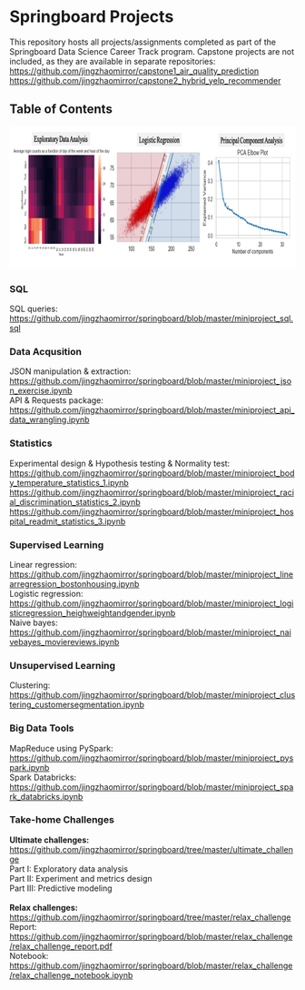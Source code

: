 # Springboard Projects
This repository hosts all projects/assignments completed as part of the Springboard Data Science Career Track program. Capstone projects are not included, as they are available in separate repositories: <br> https://github.com/jingzhaomirror/capstone1_air_quality_prediction <br>
https://github.com/jingzhaomirror/capstone2_hybrid_yelp_recommender <br>

## Table of Contents
<img src="data/illustration.png" height="250" width="850">

### SQL 
SQL queries: <br>
https://github.com/jingzhaomirror/springboard/blob/master/miniproject_sql.sql <br>

### Data Acqusition
JSON manipulation & extraction: <br> 
https://github.com/jingzhaomirror/springboard/blob/master/miniproject_json_exercise.ipynb <br>
API & Requests package: <br>
https://github.com/jingzhaomirror/springboard/blob/master/miniproject_api_data_wrangling.ipynb <br>

### Statistics
Experimental design & Hypothesis testing & Normality test: <br> https://github.com/jingzhaomirror/springboard/blob/master/miniproject_body_temperature_statistics_1.ipynb <br>
https://github.com/jingzhaomirror/springboard/blob/master/miniproject_racial_discrimination_statistics_2.ipynb <br>
https://github.com/jingzhaomirror/springboard/blob/master/miniproject_hospital_readmit_statistics_3.ipynb <br>

### Supervised Learning
Linear regression: <br> https://github.com/jingzhaomirror/springboard/blob/master/miniproject_linearregression_bostonhousing.ipynb <br>
Logistic regression: <br> https://github.com/jingzhaomirror/springboard/blob/master/miniproject_logisticregression_heighweightandgender.ipynb <br>
Naive bayes: <br>
https://github.com/jingzhaomirror/springboard/blob/master/miniproject_naivebayes_moviereviews.ipynb <br>

### Unsupervised Learning
Clustering: <br>
https://github.com/jingzhaomirror/springboard/blob/master/miniproject_clustering_customersegmentation.ipynb <br>

### Big Data Tools
MapReduce using PySpark: <br>
https://github.com/jingzhaomirror/springboard/blob/master/miniproject_pyspark.ipynb <br>
Spark Databricks: <br>
https://github.com/jingzhaomirror/springboard/blob/master/miniproject_spark_databricks.ipynb <br>

### Take-home Challenges
**Ultimate challenges:** https://github.com/jingzhaomirror/springboard/tree/master/ultimate_challenge <br>
    Part I: Exploratory data analysis<br>
    Part II: Experiment and metrics design<br>
    Part III: Predictive modeling<br>
<br>
**Relax challenges:** https://github.com/jingzhaomirror/springboard/tree/master/relax_challenge <br>
    Report: https://github.com/jingzhaomirror/springboard/blob/master/relax_challenge/relax_challenge_report.pdf <br>
    Notebook: https://github.com/jingzhaomirror/springboard/blob/master/relax_challenge/relax_challenge_notebook.ipynb <br>
